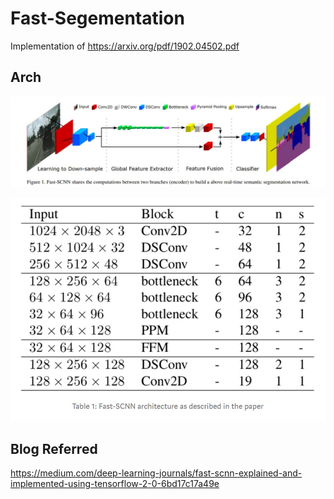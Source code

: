 # Fast-Segementation
Implementation of https://arxiv.org/pdf/1902.04502.pdf

## Arch 

![](data/Readme/Capture.PNG.jpg)

![](data/Readme/CAPTURE2.jpg)

## Blog Referred 
https://medium.com/deep-learning-journals/fast-scnn-explained-and-implemented-using-tensorflow-2-0-6bd17c17a49e

